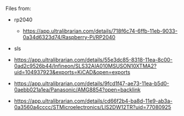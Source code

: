 Files from:

- rp2040
    - https://app.ultralibrarian.com/details/718f6c74-6ffb-11eb-9033-0a34d6323d74/Raspberry-Pi/RP2040
- sls
- https://app.ultralibrarian.com/details/55e3dc85-8318-11ea-8c00-0ad2c9526b44/Infineon/SLS32AIA010MSUSON10XTMA2?uid=104937923&exports=KiCAD&open=exports
- https://app.ultralibrarian.com/details/9fcd1f47-ae73-11ea-b5d0-0aebb021a1ea/Panasonic/AMG8854?open=backlink

- https://app.ultralibrarian.com/details/cd66f2b4-ba8d-11e9-ab3a-0a3560a4cccc/STMicroelectronics/LIS2DW12TR?uid=77080925